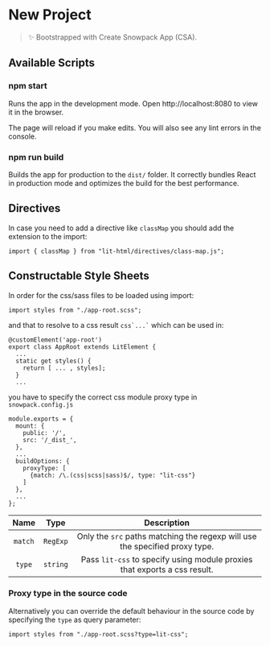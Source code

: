 # New Project

> ✨ Bootstrapped with Create Snowpack App (CSA).

## Available Scripts

### npm start

Runs the app in the development mode.
Open http://localhost:8080 to view it in the browser.

The page will reload if you make edits.
You will also see any lint errors in the console.

### npm run build

Builds the app for production to the `dist/` folder.
It correctly bundles React in production mode and optimizes the build for the best performance.

## Directives

In case you need to add a directive like `classMap` you should add the extension to the import:

```
import { classMap } from "lit-html/directives/class-map.js";
```

## Constructable Style Sheets

In order for the css/sass files to be loaded using import:
```
import styles from "./app-root.scss";
```
and that to resolve to a css result ``` css`...` ``` which can be used in: 
```
@customElement('app-root')
export class AppRoot extends LitElement {
  ...
  static get styles() {
    return [ ... , styles];
  }
  ...
```
you have to specify the correct css module proxy type in ```snowpack.config.js```
```
module.exports = {
  mount: {
    public: '/',
    src: '/_dist_',
  },
  ...
  buildOptions: {
    proxyType: [
      {match: /\.(css|scss|sass)$/, type: "lit-css"}
    ]
  },
  ...
};
```
| Name    |   Type    | Description                                                                     |
| :-----: | :-------: | :-----------------------------------------------------------------------------: |
| `match` | `RegExp`  | Only the ```src``` paths matching the regexp will use the specified proxy type. |
| `type`  | `string`  | Pass `lit-css` to specify using module proxies that exports a css result.       |

### Proxy type in the source code

Alternatively you can override the default behaviour in the source code by specifying the ```type``` as query parameter:
```
import styles from "./app-root.scss?type=lit-css";
```


